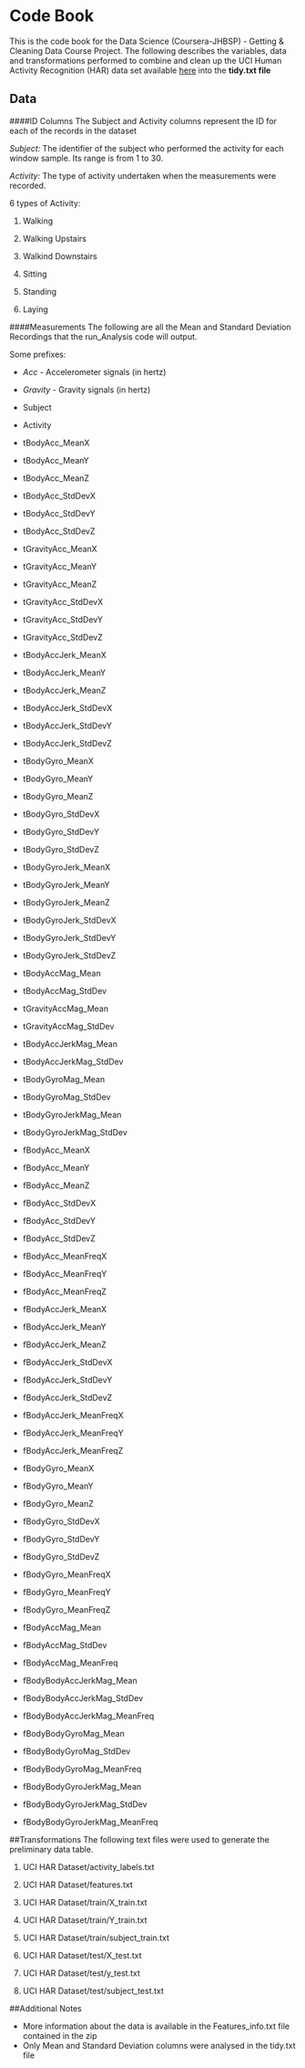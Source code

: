 # Code Book

This is the code book for the Data Science (Coursera-JHBSP) - Getting &amp; Cleaning Data Course Project.
The following describes the variables, data and transformations performed to combine and clean up the UCI Human Activity Recognition (HAR) data set available [here](https://d396qusza40orc.cloudfront.net/getdata%2Fprojectfiles%2FUCI%20HAR%20Dataset.zip) into the **tidy.txt file**

## Data

####ID Columns
The Subject and Activity columns represent the ID for each of the records in the dataset

*Subject:*
The identifier of the subject who performed the activity for each window sample. Its range is from 1 to 30.

*Activity:*
The type of activity undertaken when the measurements were recorded.

6 types of Activity:

1. Walking

2. Walking Upstairs

3. Walkind Downstairs

4. Sitting

5. Standing

6. Laying

####Measurements
The following are all the Mean and Standard Deviation Recordings that the run_Analysis code will output. 

Some prefixes:
* *Acc* - Accelerometer signals (in hertz)
* *Gravity* - Gravity signals (in hertz)

* Subject
* Activity
* tBodyAcc_MeanX
* tBodyAcc_MeanY
* tBodyAcc_MeanZ
* tBodyAcc_StdDevX
* tBodyAcc_StdDevY
* tBodyAcc_StdDevZ
* tGravityAcc_MeanX
* tGravityAcc_MeanY
* tGravityAcc_MeanZ
* tGravityAcc_StdDevX
* tGravityAcc_StdDevY
* tGravityAcc_StdDevZ
* tBodyAccJerk_MeanX
* tBodyAccJerk_MeanY
* tBodyAccJerk_MeanZ
* tBodyAccJerk_StdDevX
* tBodyAccJerk_StdDevY
* tBodyAccJerk_StdDevZ
* tBodyGyro_MeanX
* tBodyGyro_MeanY
* tBodyGyro_MeanZ
* tBodyGyro_StdDevX
* tBodyGyro_StdDevY
* tBodyGyro_StdDevZ
* tBodyGyroJerk_MeanX
* tBodyGyroJerk_MeanY
* tBodyGyroJerk_MeanZ
* tBodyGyroJerk_StdDevX
* tBodyGyroJerk_StdDevY
* tBodyGyroJerk_StdDevZ
* tBodyAccMag_Mean
* tBodyAccMag_StdDev
* tGravityAccMag_Mean
* tGravityAccMag_StdDev
* tBodyAccJerkMag_Mean
* tBodyAccJerkMag_StdDev
* tBodyGyroMag_Mean
* tBodyGyroMag_StdDev
* tBodyGyroJerkMag_Mean
* tBodyGyroJerkMag_StdDev
* fBodyAcc_MeanX
* fBodyAcc_MeanY
* fBodyAcc_MeanZ
* fBodyAcc_StdDevX
* fBodyAcc_StdDevY
* fBodyAcc_StdDevZ
* fBodyAcc_MeanFreqX
* fBodyAcc_MeanFreqY
* fBodyAcc_MeanFreqZ
* fBodyAccJerk_MeanX
* fBodyAccJerk_MeanY
* fBodyAccJerk_MeanZ
* fBodyAccJerk_StdDevX
* fBodyAccJerk_StdDevY
* fBodyAccJerk_StdDevZ
* fBodyAccJerk_MeanFreqX
* fBodyAccJerk_MeanFreqY
* fBodyAccJerk_MeanFreqZ
* fBodyGyro_MeanX
* fBodyGyro_MeanY
* fBodyGyro_MeanZ
* fBodyGyro_StdDevX
* fBodyGyro_StdDevY
* fBodyGyro_StdDevZ
* fBodyGyro_MeanFreqX
* fBodyGyro_MeanFreqY
* fBodyGyro_MeanFreqZ
* fBodyAccMag_Mean
* fBodyAccMag_StdDev
* fBodyAccMag_MeanFreq
* fBodyBodyAccJerkMag_Mean
* fBodyBodyAccJerkMag_StdDev
* fBodyBodyAccJerkMag_MeanFreq
* fBodyBodyGyroMag_Mean
* fBodyBodyGyroMag_StdDev
* fBodyBodyGyroMag_MeanFreq
* fBodyBodyGyroJerkMag_Mean
* fBodyBodyGyroJerkMag_StdDev
* fBodyBodyGyroJerkMag_MeanFreq



##Transformations
The following text files were used to generate the preliminary data table.

1. UCI HAR Dataset/activity_labels.txt

2. UCI HAR Dataset/features.txt

3. UCI HAR Dataset/train/X_train.txt

4. UCI HAR Dataset/train/Y_train.txt

5. UCI HAR Dataset/train/subject_train.txt

6. UCI HAR Dataset/test/X_test.txt

7. UCI HAR Dataset/test/y_test.txt

8. UCI HAR Dataset/test/subject_test.txt


##Additional Notes
* More information about the data is available in the Features_info.txt file contained in the zip
* Only Mean and Standard Deviation columns were analysed in the tidy.txt file

